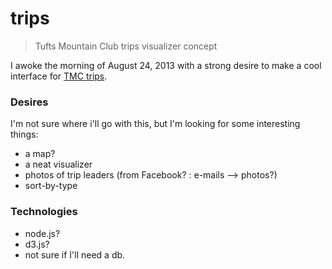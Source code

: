trips
=====

> Tufts Mountain Club trips visualizer concept

I awoke the morning of August 24, 2013 with a strong desire to make a cool interface for [TMC trips](http://www.tuftsmountainclub.org/trips-2). 

### Desires 

I'm not sure where i'll go with this, but I'm looking for some interesting things: 
* a map?
* a neat visualizer
* photos of trip leaders (from Facebook? : e-mails --> photos?)
* sort-by-type

### Technologies
* node.js?
* d3.js?
* not sure if I'll need a db.